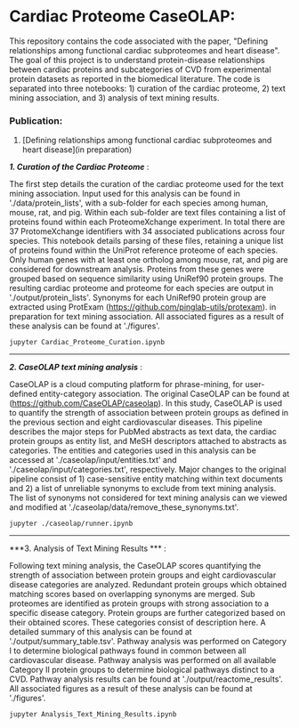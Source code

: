 # Cardiac Proteome CaseOLAP:

This repository contains the code associated with the paper, "Defining relationships among functional cardiac subproteomes and heart disease". The goal of this project is to understand protein-disease relationships between cardiac proteins and subcategories of CVD from experimental protein datasets as reported in the biomedical literature. The code is separated into three notebooks: 1) curation of the cardiac proteome, 2) text mining association, and 3) analysis of text mining results.

### Publication: 
1. [Defining relationships among functional cardiac subproteomes and heart disease](in preparation)

***1. Curation of the Cardiac Proteome*** : 

The first step details the curation of the cardiac proteome used for the text mining association. Input used for this analysis can be found in './data/protein_lists', with a sub-folder for each species among human, mouse, rat, and pig. Within each sub-folder are text files containing a list of proteins found within each ProteomeXchange experiment. In total there are 37 ProtomeXchange identifiers with 34 associated publications across four species. This notebook details parsing of these files, retaining a unique list of proteins found within the UniProt reference proteome of each species. Only human genes with at least one ortholog among mouse, rat, and pig are considered for downstream analysis. Proteins from these genes were grouped based on sequence similarity using UniRef90 protein groups. The resulting cardiac proteome and proteome for each species are output in './output/protein_lists'. Synonyms for each UniRef90 protein group are extracted using ProtExam (https://github.com/pinglab-utils/protexam). in preparation for text mining association. All associated figures as a result of these analysis can be found at './figures'.

```
jupyter Cardiac_Proteome_Curation.ipynb
```
---------------------------
***2. CaseOLAP text mining analysis*** : 

CaseOLAP is a cloud computing platform for phrase-mining, for user-defined entity-category association. The original CaseOLAP can be found at (https://github.com/CaseOLAP/caseolap). In this study, CaseOLAP is used to quantify the strength of association between protein groups as defined in the previous section and eight cardiovascular diseases. This pipeline describes the major steps for PubMed abstracts as text data, the cardiac protein groups as entity list, and MeSH descriptors attached to abstracts as categories. The entities and categories used in this analysis can be accessed at './caseolap/input/entities.txt' and './caseolap/input/categories.txt', respectively. Major changes to the original pipeline consist of 1) case-sensitive entity matching within text documents and 2) a list of unreliable synonyms to exclude from text mining analysis. The list of synonyms not considered for text mining analysis can we viewed and modified at './caseolap/data/remove_these_synonyms.txt'.

```
jupyter ./caseolap/runner.ipynb
```
-------------------------------

***3. Analysis of Text Mining Results *** : 

Following text mining analysis, the CaseOLAP scores quantifying the strength of association between protein groups and eight cardiovascular disease categories are analyzed. Redundant protein groups which obtained matching scores based on overlapping synonyms are merged. Sub proteomes are identified as protein groups with strong association to a specific disease category. Protein groups are further categorized based on their obtained scores. These categories consist of description here. A detailed summary of this analysis can be found at './output/summary_table.tsv'. Pathway analysis was performed on Category I to determine biological pathways found in common between all cardiovascular disease. Pathway analysis was performed on all available Category II protein groups to determine biological pathways distinct to a CVD. Pathway analysis results can be found at './output/reactome_results'. All associated figures as a result of these analysis can be found at './figures'.


```
jupyter Analysis_Text_Mining_Results.ipynb
```
